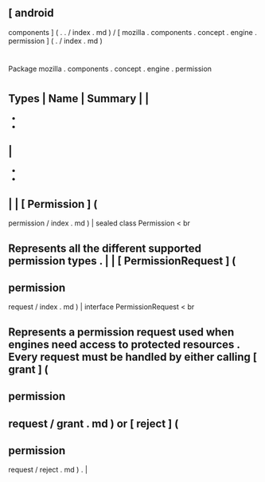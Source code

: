 [
android
-
components
]
(
.
.
/
index
.
md
)
/
[
mozilla
.
components
.
concept
.
engine
.
permission
]
(
.
/
index
.
md
)
#
#
Package
mozilla
.
components
.
concept
.
engine
.
permission
#
#
#
Types
|
Name
|
Summary
|
|
-
-
-
|
-
-
-
|
|
[
Permission
]
(
-
permission
/
index
.
md
)
|
sealed
class
Permission
<
br
>
Represents
all
the
different
supported
permission
types
.
|
|
[
PermissionRequest
]
(
-
permission
-
request
/
index
.
md
)
|
interface
PermissionRequest
<
br
>
Represents
a
permission
request
used
when
engines
need
access
to
protected
resources
.
Every
request
must
be
handled
by
either
calling
[
grant
]
(
-
permission
-
request
/
grant
.
md
)
or
[
reject
]
(
-
permission
-
request
/
reject
.
md
)
.
|
